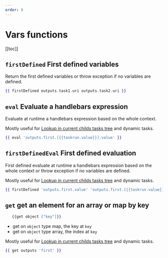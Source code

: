```yaml
---
order: 8
---
```


# Vars functions

[[toc]]

## `firstDefined` First defined variables 

Return the first defined variables or throw exception if no variables are defined.

```handlebars
{{ firstDefined outputs.task1.uri outputs.task2.uri }}
```

## `eval` Evaluate a handlebars expression 

Evaluate at runtime a handlebars expression based on the whole context.

Mostly useful for [Lookup in current childs tasks tree](/docs/developer-guide/variables/#lookup-in-current-childs-tasks-tree) and dynamic tasks.


```handlebars
{{ eval 'outputs.first.[{{taskrun.value}}].value' }}
```

## `firstDefinedEval` First defined evaluation

First defined evaluate at runtime a handlebars expression based on the whole context or throw exception if no variables are defined.

Mostly useful for [Lookup in current childs tasks tree](/docs/developer-guide/variables/#lookup-in-current-childs-tasks-tree) and dynamic tasks.


```handlebars
{{ firstDefined 'outputs.first.value' 'outputs.first.[{{taskrun.value}}].value' }}
```

## `get` get an element for an array or map by key
```handlebars
   {{get object ["key"]}}
```

* get on `object` type map, the key at `key`
* get on `object` type array, the index at `key`

Mostly useful for [Lookup in current childs tasks tree](/docs/developer-guide/variables/#lookup-in-current-childs-tasks-tree) and dynamic tasks.

```handlebars
{{ get outputs 'first' }}
```

